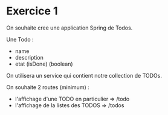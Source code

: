 # Exercice 1 

On souhaite cree une application Spring de Todos.

Une Todo :
- name 
- description
- etat (isDone) (boolean)

On utilisera un service qui contient notre collection de TODOs.

On souhaite 2 routes (minimum) :
- l'affichage d'une TODO en particulier => /todo
- l'affichage de la listes des TODOS => /todos